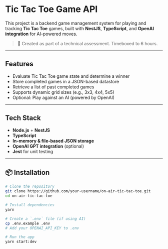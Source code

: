 # Tic Tac Toe Game API

This project is a backend game management system for playing and tracking **Tic Tac Toe** games, built with **NestJS**, **TypeScript**, and **OpenAI integration** for AI-powered moves.

> 🧪 Created as part of a technical assessment. Timeboxed to 6 hours.

---

## Features

- Evaluate Tic Tac Toe game state and determine a winner
- Store completed games in a JSON-based datastore
- Retrieve a list of past completed games
- Supports dynamic grid sizes (e.g., 3x3, 4x4, 5x5)
- Optional: Play against an AI (powered by OpenAI)

---

## Tech Stack

- **Node.js** + **NestJS**
- **TypeScript**
- **In-memory & file-based JSON storage**
- **OpenAI GPT integration** (optional)
- **Jest** for unit testing

---

## 📦 Installation

```bash
# Clone the repository
git clone https://github.com/your-username/on-air-tic-tac-toe.git
cd on-air-tic-tac-toe

# Install dependencies
yarn

# Create a `.env` file (if using AI)
cp .env.example .env
# Add your OPENAI_API_KEY to .env

# Run the app
yarn start:dev